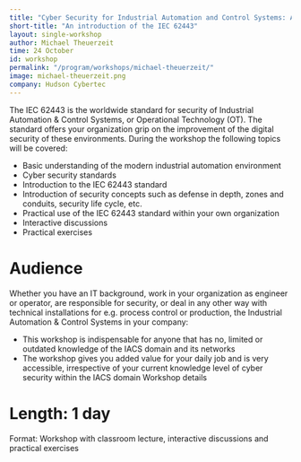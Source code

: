 ```yaml
---
title: "Cyber Security for Industrial Automation and Control Systems: An introduction of the IEC 62443 standard"
short-title: "An introduction of the IEC 62443"
layout: single-workshop
author: Michael Theuerzeit
time: 24 October
id: workshop
permalink: "/program/workshops/michael-theuerzeit/"
image: michael-theuerzeit.png
company: Hudson Cybertec
---
```


The IEC 62443 is the worldwide standard for security of Industrial Automation & Control Systems, or Operational Technology (OT). The standard offers your organization grip on the improvement of the digital security of these environments. During the workshop the following topics will be covered:

* Basic understanding of the modern industrial automation environment
* Cyber security standards
* Introduction to the IEC 62443 standard
* Introduction of security concepts such as defense in depth, zones and conduits, security life cycle, etc.
* Practical use of the IEC 62443 standard within your own organization
* Interactive discussions
* Practical exercises

# Audience
Whether you have an IT background, work in your organization as engineer or operator, are responsible for security, or deal in any other way with technical installations for e.g. process control or production, the Industrial Automation & Control Systems in your company:

* This workshop is indispensable for anyone that has no, limited or outdated knowledge of the IACS domain and its networks
* The workshop gives you added value for your daily job and is very accessible, irrespective of your current knowledge level of cyber security within the IACS domain
    Workshop details

# Length: 1 day
Format: Workshop with classroom lecture, interactive discussions and practical exercises